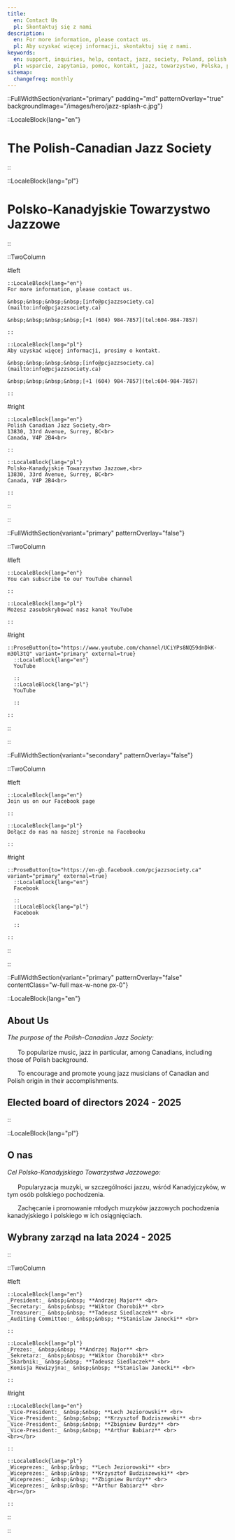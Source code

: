 ```yaml
---
title:
  en: Contact Us
  pl: Skontaktuj się z nami
description:
  en: For more information, please contact us.
  pl: Aby uzyskać więcej informacji, skontaktuj się z nami.
keywords:
  en: support, inquiries, help, contact, jazz, society, Poland, polish
  pl: wsparcie, zapytania, pomoc, kontakt, jazz, towarzystwo, Polska, polski
sitemap:
  changefreq: monthly
---
```


::FullWidthSection{variant="primary" padding="md" patternOverlay="true" backgroundImage="/images/hero/jazz-splash-c.jpg"}

::LocaleBlock{lang="en"}

# The Polish-Canadian Jazz Society

::

::LocaleBlock{lang="pl"}

# Polsko-Kanadyjskie Towarzystwo Jazzowe

::

::TwoColumn

#left

    ::LocaleBlock{lang="en"}
    For more information, please contact us.

    &nbsp;&nbsp;&nbsp;&nbsp;[info@pcjazzsociety.ca](mailto:info@pcjazzsociety.ca)

    &nbsp;&nbsp;&nbsp;&nbsp;[+1 (604) 984-7857](tel:604-984-7857)

    ::

    ::LocaleBlock{lang="pl"}
    Aby uzyskać więcej informacji, prosimy o kontakt.

    &nbsp;&nbsp;&nbsp;&nbsp;[info@pcjazzsociety.ca](mailto:info@pcjazzsociety.ca)

    &nbsp;&nbsp;&nbsp;&nbsp;[+1 (604) 984-7857](tel:604-984-7857)

    ::

#right

    ::LocaleBlock{lang="en"}
    Polish Canadian Jazz Society,<br>
    13830, 33rd Avenue, Surrey, BC<br>
    Canada, V4P 2B4<br>

    ::

    ::LocaleBlock{lang="pl"}
    Polsko-Kanadyjskie Towarzystwo Jazzowe,<br>
    13830, 33rd Avenue, Surrey, BC<br>
    Canada, V4P 2B4<br>

    ::

::

::

::FullWidthSection{variant="primary" patternOverlay="false"}

::TwoColumn

#left

    ::LocaleBlock{lang="en"}
    You can subscribe to our YouTube channel

    ::

    ::LocaleBlock{lang="pl"}
    Możesz zasubskrybować nasz kanał YouTube

    ::

#right

    ::ProseButton{to="https://www.youtube.com/channel/UCiYPs8NQ59dnDkK-m3Ol3tQ" variant="primary" external=true}
      ::LocaleBlock{lang="en"}
      YouTube

      ::
      ::LocaleBlock{lang="pl"}
      YouTube

      ::

    ::

::

::

::FullWidthSection{variant="secondary" patternOverlay="false"}

::TwoColumn

#left

    ::LocaleBlock{lang="en"}
    Join us on our Facebook page

    ::

    ::LocaleBlock{lang="pl"}
    Dołącz do nas na naszej stronie na Facebooku

    ::

#right

    ::ProseButton{to="https://en-gb.facebook.com/pcjazzsociety.ca" variant="primary" external=true}
      ::LocaleBlock{lang="en"}
      Facebook

      ::
      ::LocaleBlock{lang="pl"}
      Facebook

      ::

    ::

::

::

::FullWidthSection{variant="primary" patternOverlay="false" contentClass="w-full max-w-none px-0"}

::LocaleBlock{lang="en"}

## About Us

_The purpose of the Polish-Canadian Jazz Society:_
<br></br>
&nbsp;&nbsp;&nbsp;&nbsp;&nbsp;&nbsp;To popularize music, jazz in particular, among Canadians, including those of Polish background.

&nbsp;&nbsp;&nbsp;&nbsp;&nbsp;&nbsp;To encourage and promote young jazz musicians of Canadian and Polish origin in their accomplishments.

## Elected board of directors 2024 - 2025

::

::LocaleBlock{lang="pl"}

## O nas

_Cel Polsko-Kanadyjskiego Towarzystwa Jazzowego:_
<br></br>
&nbsp;&nbsp;&nbsp;&nbsp;&nbsp;&nbsp;Popularyzacja muzyki, w szczególności jazzu, wśród Kanadyjczyków, w tym osób polskiego pochodzenia.

&nbsp;&nbsp;&nbsp;&nbsp;&nbsp;&nbsp;Zachęcanie i promowanie młodych muzyków jazzowych pochodzenia kanadyjskiego i polskiego w ich osiągnięciach.

## Wybrany zarząd na lata 2024 - 2025

::

::TwoColumn

#left

    ::LocaleBlock{lang="en"}
    _President:_ &nbsp;&nbsp; **Andrzej Major** <br>
    _Secretary:_ &nbsp;&nbsp; **Wiktor Chorobik** <br>
    _Treasurer:_ &nbsp;&nbsp; **Tadeusz Siedlaczek** <br>
    _Auditing Committee:_ &nbsp;&nbsp; **Stanislaw Janecki** <br>

    ::

    ::LocaleBlock{lang="pl"}
    _Prezes:_ &nbsp;&nbsp; **Andrzej Major** <br>
    _Sekretarz:_ &nbsp;&nbsp; **Wiktor Chorobik** <br>
    _Skarbnik:_ &nbsp;&nbsp; **Tadeusz Siedlaczek** <br>
    _Komisja Rewizyjna:_ &nbsp;&nbsp; **Stanislaw Janecki** <br>

    ::

#right

    ::LocaleBlock{lang="en"}
    _Vice-President:_ &nbsp;&nbsp; **Lech Jeziorowski** <br>
    _Vice-President:_ &nbsp;&nbsp; **Krzysztof Budziszewski** <br>
    _Vice-President:_ &nbsp;&nbsp; **Zbigniew Burdzy** <br>
    _Vice-President:_ &nbsp;&nbsp; **Arthur Babiarz** <br>
    <br></br>

    ::

    ::LocaleBlock{lang="pl"}
    _Wiceprezes:_ &nbsp;&nbsp; **Lech Jeziorowski** <br>
    _Wiceprezes:_ &nbsp;&nbsp; **Krzysztof Budziszewski** <br>
    _Wiceprezes:_ &nbsp;&nbsp; **Zbigniew Burdzy** <br>
    _Wiceprezes:_ &nbsp;&nbsp; **Arthur Babiarz** <br>
    <br></br>

    ::

::

::
